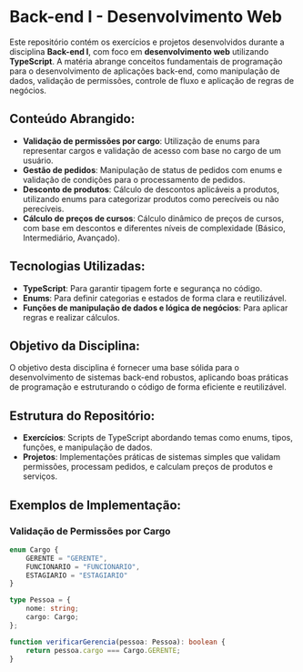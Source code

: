 # Back-end I - Desenvolvimento Web

Este repositório contém os exercícios e projetos desenvolvidos durante a disciplina **Back-end I**, com foco em **desenvolvimento web** utilizando **TypeScript**. A matéria abrange conceitos fundamentais de programação para o desenvolvimento de aplicações back-end, como manipulação de dados, validação de permissões, controle de fluxo e aplicação de regras de negócios.

## Conteúdo Abrangido:
- **Validação de permissões por cargo**: Utilização de enums para representar cargos e validação de acesso com base no cargo de um usuário.
- **Gestão de pedidos**: Manipulação de status de pedidos com enums e validação de condições para o processamento de pedidos.
- **Desconto de produtos**: Cálculo de descontos aplicáveis a produtos, utilizando enums para categorizar produtos como perecíveis ou não perecíveis.
- **Cálculo de preços de cursos**: Cálculo dinâmico de preços de cursos, com base em descontos e diferentes níveis de complexidade (Básico, Intermediário, Avançado).

## Tecnologias Utilizadas:
- **TypeScript**: Para garantir tipagem forte e segurança no código.
- **Enums**: Para definir categorias e estados de forma clara e reutilizável.
- **Funções de manipulação de dados e lógica de negócios**: Para aplicar regras e realizar cálculos.

## Objetivo da Disciplina:
O objetivo desta disciplina é fornecer uma base sólida para o desenvolvimento de sistemas back-end robustos, aplicando boas práticas de programação e estruturando o código de forma eficiente e reutilizável.

## Estrutura do Repositório:
- **Exercícios**: Scripts de TypeScript abordando temas como enums, tipos, funções, e manipulação de dados.
- **Projetos**: Implementações práticas de sistemas simples que validam permissões, processam pedidos, e calculam preços de produtos e serviços.

## Exemplos de Implementação:

### Validação de Permissões por Cargo

```typescript
enum Cargo {
    GERENTE = "GERENTE",
    FUNCIONARIO = "FUNCIONARIO",
    ESTAGIARIO = "ESTAGIARIO"
}

type Pessoa = {
    nome: string;
    cargo: Cargo;
};

function verificarGerencia(pessoa: Pessoa): boolean {
    return pessoa.cargo === Cargo.GERENTE;
}
